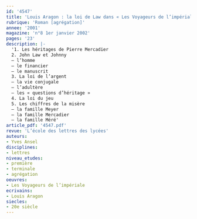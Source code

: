 ```yaml
---
id: '4547'
title: 'Louis Aragon : la loi de Law dans « Les Voyageurs de l’impériale »'
rubrique: 'Roman [agrégation]'
annee: '2001'
magazine: 'n°8 1er janvier 2002'
pages: '23'
description: |-
  '1. Les héritages de Pierre Mercadier
  2. John Law et Johnny
  – l’homme
  – le financier
  – le manuscrit
  3. La loi de l’argent
  – la vie conjugale
  – l’adultère
  – les « questions d’héritage »
  4. La loi du jeu
  5. Les chiffres de la misère
  – la famille Meyer
  – la famille Mercadier
  – la famille Méré'
article_pdf: '4547.pdf'
revue: 'L’école des lettres des lycées'
auteurs:
- Yves Ansel
disciplines:
- lettres
niveau_etudes:
- première
- terminale
- agrégation
oeuvres:
- Les Voyageurs de l’impériale
ecrivains:
- Louis Aragon
siecles:
- 20e siècle
---
```


